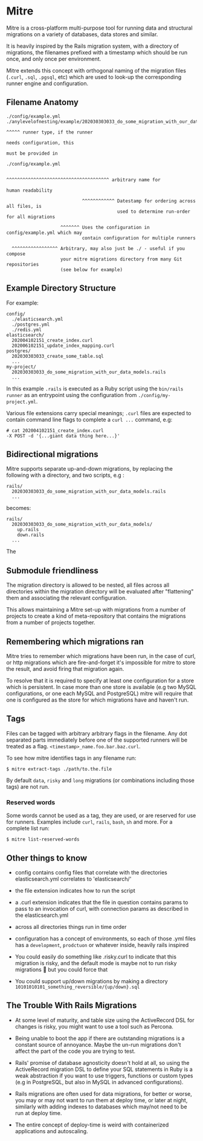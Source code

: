 # Mitre

Mitre is a cross-platform multi-purpose tool for running data and structural migrations on a variety of databases, data stores and similar.

It is heavily inspired by the Rails migration system, with a directory of migrations, the filenames prefixed with a timestamp which should be run once, and only once per environment.

Mitre extends this concept with orthogonal naming of the migration files (`.curl`, `.sql`, `.pgsql`, etc) which are used to look-up the corresponding runner engine and configuration.

## Filename Anatomy

```
./config/example.yml
./anylevelofnesting/example/202030303033_do_some_migration_with_our_data_models.rails
                                                                                ^^^^^ runner type, if the runner
                                                                                      needs configuration, this
                                                                                      must be provided in
                                                                                      ./config/example.yml

                                         ^^^^^^^^^^^^^^^^^^^^^^^^^^^^^^^^^^^^^^ arbitrary name for
                                                                                human readability

                            ^^^^^^^^^^^^ Datestamp for ordering across all files, is
                                         used to determine run-order for all migrations

                    ^^^^^^^ Uses the configuration in config/example.yml which may
                            contain configuration for multiple runners

  ^^^^^^^^^^^^^^^^^ Arbitrary, may also just be ./ - useful if you compose
                    your mitre migrations directory from many Git repositories
                    (see below for example)

```

## Example Directory Structure

For example:

```
config/
  ./elasticsearch.yml
  ./postgres.yml
  ./redis.yml
elasticsearch/
  202004102151_create_index.curl
  202006102151_update_index_mapping.curl
postgres/
  202030303033_create_some_table.sql
  ...
my-project/
  202030303033_do_some_migration_with_our_data_models.rails
  ...
```

In this example `.rails` is executed as a Ruby script using the `bin/rails runner` as an entrypoint using the configuration from `./config/my-project.yml`.

Various file extensions carry special meanings; `.curl` files are expected to contain command line flags to complete a `curl ...` command, e.g:

```
# cat 202004102151_create_index.curl
-X POST -d '{...giant data thing here...}'
```

## Bidirectional migrations

Mitre supports separate up-and-down migrations, by replacing the following with a directory, and two scripts, e.g :

```
rails/
  202030303033_do_some_migration_with_our_data_models.rails
  ...
```

becomes:

```
rails/
  202030303033_do_some_migration_with_our_data_models/
    up.rails
    down.rails
  ...
```

The

## Submodule friendliness

The migration directory is allowed to be nested, all files across all directories within the migration directory will be evaluated after "flattening" them and associating the relevant configuration.

This allows maintaining a Mitre set-up with migrations from a number of projects to create a kind of meta-repository that contains the migrations from a number of projects together.

## Remembering which migrations ran

Mitre tries to remember which migrations have been run, in the case of curl, or http migrations which are fire-and-forget it's impossible for mitre to store the result, and avoid firing that migration again.

To resolve that it is required to specify at least one configuration for a store which is persistent. In case more than one store is available (e.g two MySQL configurations, or one each MySQL and PostgreSQL) mitre will require that one is configured as the store for which migrations have and haven't run.

## Tags

Files can be tagged with arbitrary arbitrary flags in the filename. Any dot separated parts immediately before one of the supported runners will be treated as a flag. `<timestamp>_name.foo.bar.baz.curl`.

To see how mitre identifies tags in any filename run:

    $ mitre extract-tags ./path/to.the.file

By default `data`, `risky` and `long` migrations (or combinations including those tags) are not run.

### Reserved words

Some words cannot be used as a tag, they are used, or are reserved for use for runners. Examples include `curl`, `rails`, `bash`, `sh` and more. For a complete list run:

    $ mitre list-reserved-words

## Other things to know

- config contains config files that correlate with the directories elasticsearch.yml correlates to 'elasticsearch/'

- the file extension indicates how to run the script

- a .curl extension indicates that the file in question contains params to pass to an invocation of curl, with connection params as described in the elasticsearch.yml

- across all directories things run in time order

- configuration has a concept of environments, so each of those .yml files has a `development`, `prodctuon` or whatever inside, heavily rails inspired

- You could easily do something like .risky.curl to indicate that this migration is risky, and the default mode is maybe not to run risky migrations :shrug: but you could force that

- You could support up/down migrations by making a directory `10101010101_something_reversible/{up/down}.sql`

## The Trouble With Rails Migrations

- At some level of maturity, and table size using the ActiveRecord DSL for changes is risky, you might want to use a tool such as Percona.

- Being unable to boot the app if there are outstanding migrations is a constant source of annoyance. Maybe the un-run migrations don't affect the part of the code you are trying to test.

- Rails' promise of database agnosticity doesn't hold at all, so using the ActiveRecord migration DSL to define your SQL statements in Ruby is a weak abstraction if you want to use triggers, functions or custom types (e.g in PostgreSQL, but also in MySQL in advanced configurations).

- Rails migrations are often used for data migrations, for better or worse, you may or may not want to run them at deploy time, or later at night, similarly with adding indexes to databases which may/not need to be run at deploy time.

- The entire concept of deploy-time is weird with containerized applications and autoscaling.
